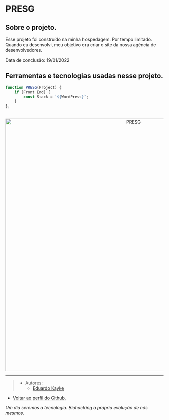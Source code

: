 # PRESG

## Sobre o projeto.
Esse projeto foi construído na minha hospedagem. Por tempo limitado. Quando eu desenvolvi, meu objetivo era criar o site da nossa agência de desenvolvedores.

Data de conclusão: 19/01/2022

## Ferramentas e tecnologias usadas nesse projeto.
 
```js
function PRESG(Project) {
    if (Front End) {
        const Stack = `${WordPress}`;
    }
};
```
<br>

<div align="center">

<img src="Projeto/img/readme.gif" alt="PRESG" width="800"/>

</div>

---

> - Autores: 
>   - [Eduardo Kayke](https://github.com/EduardoKayke "Perfil do Eduardo")

- [Voltar ao perfil do Github.](https://github.com/EduardoKayke "Perfil do Eduardo")

_Um dia seremos a tecnologia. Biohacking a própria evolução de nós mesmos._
